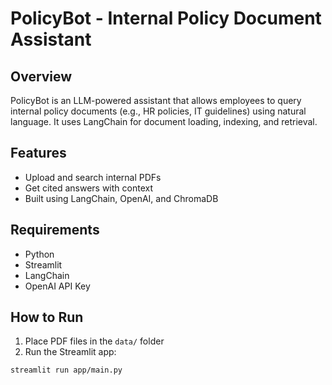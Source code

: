 
# PolicyBot - Internal Policy Document Assistant

## Overview
PolicyBot is an LLM-powered assistant that allows employees to query internal policy documents (e.g., HR policies, IT guidelines) using natural language. It uses LangChain for document loading, indexing, and retrieval.

## Features
- Upload and search internal PDFs
- Get cited answers with context
- Built using LangChain, OpenAI, and ChromaDB

## Requirements
- Python
- Streamlit
- LangChain
- OpenAI API Key

## How to Run
1. Place PDF files in the `data/` folder
2. Run the Streamlit app:
```bash
streamlit run app/main.py
```
